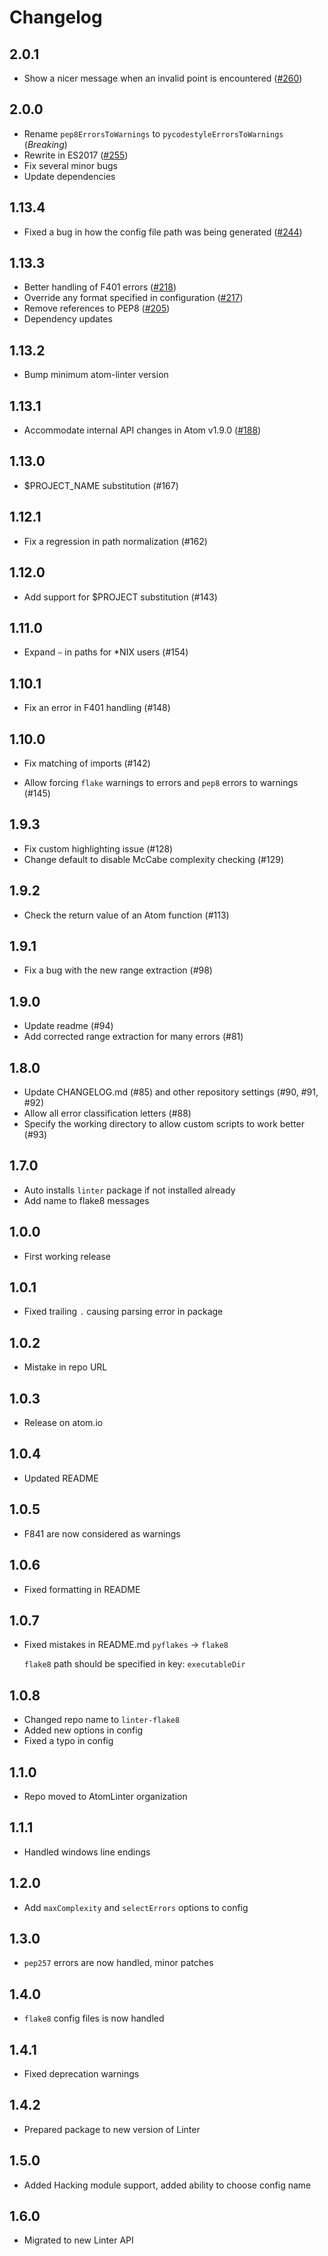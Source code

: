 # Changelog

## 2.0.1

*   Show a nicer message when an invalid point is encountered ([#260](https://github.com/AtomLinter/linter-flake8/pull/260))

## 2.0.0

*   Rename `pep8ErrorsToWarnings` to `pycodestyleErrorsToWarnings` (*Breaking*)
*   Rewrite in ES2017 ([#255](https://github.com/AtomLinter/linter-flake8/pull/255))
*   Fix several minor bugs
*   Update dependencies

## 1.13.4

*   Fixed a bug in how the config file path was being generated ([#244](https://github.com/AtomLinter/linter-flake8/pull/244))

## 1.13.3

*   Better handling of F401 errors ([#218](https://github.com/AtomLinter/linter-flake8/pull/218))
*   Override any format specified in configuration ([#217](https://github.com/AtomLinter/linter-flake8/pull/217))
*   Remove references to PEP8 ([#205](https://github.com/AtomLinter/linter-flake8/pull/205))
*   Dependency updates

## 1.13.2

*   Bump minimum atom-linter version

## 1.13.1

*   Accommodate internal API changes in Atom v1.9.0 ([#188](https://github.com/AtomLinter/linter-flake8/pull/188))

## 1.13.0

*   $PROJECT_NAME substitution (#167)

## 1.12.1

*   Fix a regression in path normalization (#162)

## 1.12.0

*   Add support for $PROJECT substitution (#143)

## 1.11.0

*   Expand `~` in paths for \*NIX users (#154)

## 1.10.1

*   Fix an error in F401 handling (#148)

## 1.10.0

*   Fix matching of imports (#142)

*   Allow forcing `flake` warnings to errors and `pep8` errors to
    warnings (#145)

## 1.9.3

*   Fix custom highlighting issue (#128)
*   Change default to disable McCabe complexity checking (#129)

## 1.9.2

*   Check the return value of an Atom function (#113)

## 1.9.1

*   Fix a bug with the new range extraction (#98)

## 1.9.0

*   Update readme (#94)
*   Add corrected range extraction for many errors (#81)

## 1.8.0

*   Update CHANGELOG.md (#85) and other repository settings (#90, #91, #92)
*   Allow all error classification letters (#88)
*   Specify the working directory to allow custom scripts to work better (#93)

## 1.7.0

*   Auto installs `linter` package if not installed already
*   Add name to flake8 messages

## 1.0.0

*   First working release

## 1.0.1

*   Fixed trailing `.` causing parsing error in package

## 1.0.2

*   Mistake in repo URL

## 1.0.3

*   Release on atom.io

## 1.0.4

*   Updated README

## 1.0.5

*   F841 are now considered as warnings

## 1.0.6

*   Fixed formatting in README

## 1.0.7

*   Fixed mistakes in README.md `pyflakes` -> `flake8`

    `flake8` path should be specified in key: `executableDir`

## 1.0.8

*   Changed repo name to `linter-flake8`
*   Added new options in config
*   Fixed a typo in config

## 1.1.0

*   Repo moved to AtomLinter organization

## 1.1.1

*   Handled windows line endings

## 1.2.0

*   Add `maxComplexity` and `selectErrors` options to config

## 1.3.0

*   `pep257` errors are now handled, minor patches

## 1.4.0

*   `flake8` config files is now handled

## 1.4.1

*   Fixed deprecation warnings

## 1.4.2

*   Prepared package to new version of Linter

## 1.5.0

*   Added Hacking module support, added ability to choose config name

## 1.6.0

*   Migrated to new Linter API
